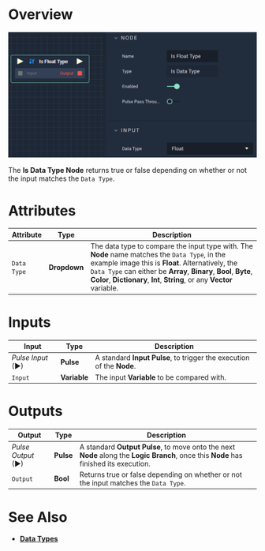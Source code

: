 # Overview

![The Is Data Type Node.](../../.gitbook/assets/isfloattype.png)

The **Is Data Type Node** returns true or false depending on whether or not the input matches the `Data Type`.

# Attributes

|Attribute|Type|Description|
|---|---|---|
|`Data Type`|**Dropdown**|The data type to compare the input type with. The **Node** name matches the `Data Type`, in the example image this is **Float**. Alternatively, the `Data Type` can either be **Array**, **Binary**, **Bool**, **Byte**, **Color**, **Dictionary**, **Int**, **String**, or any **Vector** variable.|

# Inputs

|Input|Type|Description|
|---|---|---|
|*Pulse Input* (►)|**Pulse**|A standard **Input Pulse**, to trigger the execution of the **Node**.|
|`Input`|**Variable**|The input **Variable** to be compared with.|
# Outputs

|Output|Type|Description|
|---|---|---|
|*Pulse Output* (►)|**Pulse**|A standard **Output Pulse**, to move onto the next **Node** along the **Logic Branch**, once this **Node** has finished its execution.|
|`Output`|**Bool**|Returns true or false depending on whether or not the input matches the `Data Type`.|

# See Also 

* [**Data Types**](https://docs.incari.com/incari-studio/getting-started/data-types)

